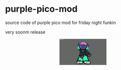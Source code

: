 # purple-pico-mod
source code of purple pico mod for friday night funkin

very soonm release
<p align="center"><img src=https://github.com/k11sann/purple-pico-mod/blob/main/leaks/upload_TWIT2.gif" width=30% height=30% alt=""></p>
